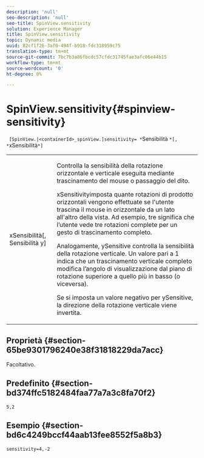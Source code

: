 ```yaml
---
description: 'null'
seo-description: 'null'
seo-title: SpinView.sensitivity
solution: Experience Manager
title: SpinView.sensitivity
topic: Dynamic media
uuid: 82cf1f26-3af0-494f-b918-fdc318959c75
translation-type: tm+mt
source-git-commit: 7bc7b3a86fbcdc57cfdc31745fae3afc06e44b15
workflow-type: tm+mt
source-wordcount: '0'
ht-degree: 0%

---
```



# SpinView.sensitivity{#spinview-sensitivity}

` [SpinView.|<containerId>_spinView.]sensitivity= *`Sensibilità `*[, *`xSensibilità`*]`

<table id="table_18D47E7C6A2D4D68B94225CB621D5F7C"> 
 <tbody> 
  <tr> 
   <td colname="col1"> <p> <span class="codeph"><span class="varname"> xSensibilità</span>[,  <span class="varname"> Sensibilità</span> y]</span> </p> </td> 
   <td colname="col2"> <p> Controlla la sensibilità della rotazione orizzontale e verticale eseguita mediante trascinamento del mouse o passaggio del dito. </p> <p> <span class="codeph"> </span> xSensitivityimposta quante rotazioni di prodotto orizzontali vengono effettuate se l'utente trascina il mouse in orizzontale da un lato all'altro della vista. Ad esempio, tre significa che l’utente vede tre rotazioni complete per un gesto di trascinamento completo. </p> <p>Analogamente, <span class="codeph"> ySensitive</span> controlla la sensibilità della rotazione verticale. Un valore pari a 1 indica che un trascinamento verticale completo modifica l’angolo di visualizzazione dal piano di rotazione superiore a quello più in basso (o viceversa). </p> <p>Se si imposta un valore negativo per <span class="codeph"> ySensitive</span>, la direzione della rotazione verticale viene invertita. </p> </td> 
  </tr> 
 </tbody> 
</table>

## Proprietà {#section-65be9301796240e38f31818229da7acc}

Facoltativo.

## Predefinito {#section-bd374ffc5182484faa77a7a3c8fa70f2}

`5,2`

## Esempio {#section-bd6c4249bccf44aab13fee8552f5a8b3}

`sensitivity=4,-2`
